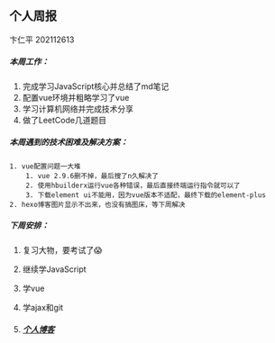 ## 个人周报

卞仁平 202112613

##### 本周工作：

1. 完成学习JavaScript核心并总结了md笔记
2. 配置vue环境并粗略学习了vue
3. 学习计算机网络并完成技术分享
4. 做了LeetCode几道题目

##### 本周遇到的技术困难及解决方案：

 	1. vue配置问题一大堆
      	1. vue 2.9.6删不掉，最后搜了n久解决了
      	2. 使用hbuilderx运行vue各种错误，最后直接终端运行指令就可以了
      	3. 下载element ui不能用，因为vue版本不适配，最终下载的element-plus
	2. hexo博客图片显示不出来，也没有搞图床，等下周解决

##### 下周安排：

1. 复习大物，要考试了😱

2. 继续学JavaScript

3. 学vue

4. 学ajax和git

5. ##### [个人博客](http://l-h-x.gitee.io/)

   



